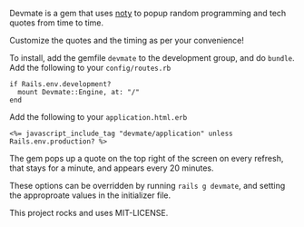 Devmate is a gem that uses [noty](http://ned.im/noty/) to popup random programming and tech quotes from time to time.

Customize the quotes and the timing as per your convenience!

To install, add the gemfile `devmate` to the development group, and do `bundle`.
Add the following to your `config/routes.rb`

    if Rails.env.development?
      mount Devmate::Engine, at: "/"
    end

Add the following to your `application.html.erb`

    <%= javascript_include_tag "devmate/application" unless Rails.env.production? %>

The gem pops up a quote on the top right of the screen on every refresh, that stays for a minute, and appears every 20 minutes.

These options can be overridden by running `rails g devmate`, and setting the approproate values in the initializer file.

This project rocks and uses MIT-LICENSE.